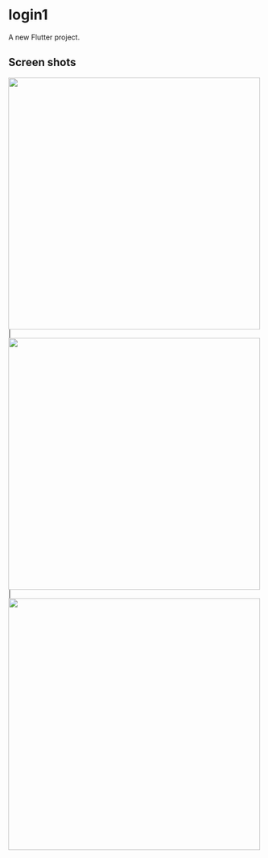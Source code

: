 # login1

A new Flutter project.

## Screen shots

<img src = "https://user-images.githubusercontent.com/121150847/234346548-b626fa65-7404-46e1-9f53-d45417df7453.jpeg" height = 500px/> |
<img src = "https://user-images.githubusercontent.com/121150847/234346562-5cb4acef-5486-444a-aa12-434b5ad4ea01.jpeg" height = 500px/> |
<img src = "https://user-images.githubusercontent.com/121150847/234346567-bd519fbe-3669-48ab-a3ec-56a241be725b.jpeg" height = 500px/>

